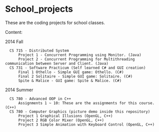 School_projects
===============

These are the coding projects for school classes.

Content:
  
  2014 Fall
	
      CS 715 - Distributed System
          Project 1 - Concurrent Programming using Monitor. (Java)
          Project 2 - Concurrent Programming for Multithreading communication between Server and Client. (Java)
      CS 731 - Software Practicum (Self learned C# and GUI creation)
          Final 1 Othello - Simple GUI game: Othello. (C#)
          Final 2 Solitaire - Simple GUI game: Solitaire. (C#)
          Spite & Malice - GUI game: Spite & Malice. (C#)
  
  2014 Summer
  
      CS 780 - Advanced OOP in C++
          Assignments 1 ~ 10: These are the assignments for this course. (C++)
      CS 780 - Computer Graphics (picture demo inside this repository)
          Project 1 Graphical Illusions (OpenGL, C++)
          Project 2 RGB Color Mixer (OpenGL, C++)
          Project 3 Simple Animation with Keyboard Control (OpenGL, C++)
